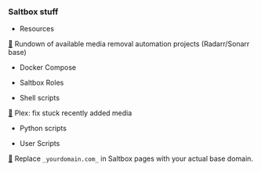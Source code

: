 ### Saltbox stuff

- Resources

[🔗](removerrs.md) Rundown of available media removal automation projects (Radarr/Sonarr base)

- Docker Compose

- Saltbox Roles

- Shell scripts

[🔗](scripts/plex/plex-fix-futures.sh) Plex: fix stuck recently added media

- Python scripts

- User Scripts

[🔗](userscripts/sb_docs_your_domain.js) Replace `_yourdomain.com_` in Saltbox pages with your actual base domain.
